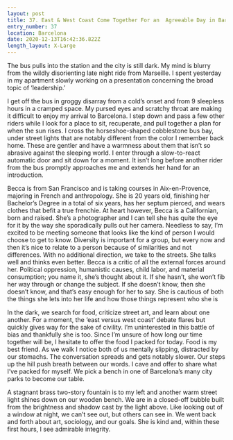 ```yaml
---
layout: post
title: 37. East & West Coast Come Together For an  Agreeable Day in Barcelona
entry_number: 37
location: Barcelona
date: 2020-12-13T16:42:36.822Z
length_layout: X-Large
---
```

The bus pulls into the station and the city is still dark. My mind is blurry from the wildly disorienting late night ride from Marseille. I spent yesterday in my apartment slowly working on a presentation concerning the broad topic of ‘leadership.’

I get off the bus in groggy disarray from a cold’s onset and from 9 sleepless hours in a cramped space. My pursed eyes and scratchy throat are making it difficult to enjoy my arrival to Barcelona. I step down and pass a few other riders while I look for a place to sit, recuperate, and pull together a plan for when the sun rises. I cross the horseshoe-shaped cobblestone bus bay, under street lights that are notably different from the color I remember back home. These are gentler and have a warmness about them that isn’t so abrasive against the sleeping world. I enter through a slow-to-react automatic door and sit down for a moment. It isn’t long before another rider from the bus promptly approaches me and extends her hand for an introduction.

Becca is from San Francisco and is taking courses in Aix-en-Provence, majoring in French and anthropology. She is 20 years old, finishing her Bachelor’s Degree in a total of six years, has her septum pierced, and wears clothes that befit a true frenchie. At heart however, Becca is a Californian, born and raised. She’s a photographer and I can tell she has quite the eye for it by the way she sporadically pulls out her camera. Needless to say, I’m excited to be meeting someone that looks like the kind of person I would choose to get to know. Diversity is important for a group, but every now and then it’s nice to relate to a person because of similarities and not differences. With no additional direction, we take to the streets. She talks well and thinks even better. Becca is a critic of all the external forces around her. Political oppression, humanistic causes, child labor, and material consumption; you name it, she’s thought about it. If she hasn’t, she won’t fib her way through or change the subject. If she doesn’t know, then she doesn’t know, and that’s easy enough for her to say. She is cautious of both the things she lets into her life and how those things represent who she is

In the dark, we search for food, criticize street art, and learn about one another. For a moment, the ‘east versus west coast’ debate flares but quickly gives way for the sake of civility. I’m uninterested in this battle of bias and thankfully she is too. Since I’m unsure of how long our time together will be, I hesitate to offer the food I packed for today. Food is my best friend. As we walk I notice both of us mentally slipping, distracted by our stomachs. The conversation spreads and gets notably slower. Our steps up the hill push breath between our words. I cave and offer to share what I’ve packed for myself. We pick a bench in one of Barcelona’s many city parks to become our table.

A stagnant brass two-story fountain is to my left and another warm street light shines down on our wooden bench. We are in a closed-off bubble built from the brightness and shadow cast by the light above. Like looking out of a window at night, we can’t see out, but others can see in. We went back and forth about art, sociology, and our goals. She is kind and, within these first hours, I see admirable integrity.